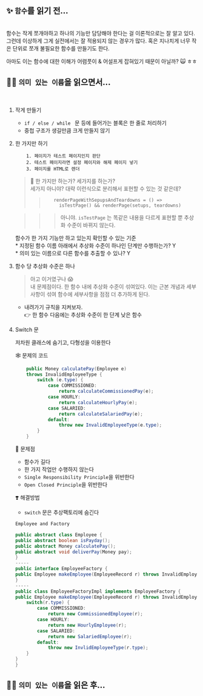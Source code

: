 ## ✨ `함수`를 읽기 전...
<br>
함수는 작게 쪼개야하고 하나의 기능만 담당해야 한다는 걸 이론적으로는 잘 알고 있다.
그런데 이상하게 그게 실전에서는 잘 적용되지 않는 경우가 많다.
혹은 지나치게 너무 작은 단위로 쪼개 불필요한 함수를 만들기도 한다.

아마도 이는 함수에 대한 이해가 어렴풋이 & 어설프게 잡혀있기 때문이 아닐까? 🙀 ㅎㅎ


## 🐱‍🏍 `의미 있는 이름`을 읽으면서...
<br>

1) 작게 만들기

    - `if / else / while ` 문 등에 들어가는 블록은 한 줄로 처리하기
    - 중첩 구조가 생길만큼 크게 만들지 않기
    
2) 한 가지만 하기

    ```
        1. 페이지가 테스트 페이지인지 판단
        2. 테스트 페이지라면 설정 페이지와 해제 페이지 넣기
        3. 페이지를 HTML로 렌더
    ```
    > 👀 한 가지만 하는가? 세가지를 하는가? \
     세가지 아니야? 대략 이런식으로 분리해서 표현할 수 있는 것 같은데?
    >> ```
    >>    renderPageWithSepupsAndTeardowns = () => 
    >>      isTestPage() && renderPage(setups, teardowns)
    >> ``` 
    
    >>> 아니야. `isTestPage` 는 똑같은 내용을 다르게 표현할 뿐 추상화 수준이 바뀌지 않는다.                                                                                                                                                                                                                                                                                                                                              
    
    함수가 한 가지 기능만 하고 있는지 확인할 수 있는 기준\
        * 지정된 함수 이름 아래에서 추상화 수준이 하나인 단계만 수행하는가? Y\
        * 의미 있는 이름으로 다른 함수를 추출할 수 있나? Y

3) 함수 당 추상화 수준은 하나

    > 아고 이거였구나 😱 \
    내 문제점이다. 한 함수 내에 추상화 수준이 섞여있다. 
    이는 근본 개념과 세부사항이 섞여 함수에 세부사항을 점점 더 추가하게 된다.    

   * 내려가기 규칙을 지켜보자.\
   👉 한 함수 다음에는 추상화 수준이 한 단계 낮은 함수

4) Switch 문

    저차원 클래스에 숨기고, 다형성을 이용한다
    
    🕸 문제의 코드
    ```java
        public Money calculatePay(Employee e) 
        throws InvalidEmployeeType {
            switch (e.type) {
                case COMMISSIONED: 
                    return calculateCommissionedPay(e);
                case HOURLY: 
                    return calculateHourlyPay(e);
                case SALARIED:
                    return calculateSalariedPay(e);
                default:
                    throw new InvalidEmployeeType(e.type);
            }
        }
    ```

    📌 문제점
    * 함수가 길다
    * 한 가지 작업만 수행하지 않는다
    * `Single Responsibility Principle`을 위반한다
    * `Open Closed Principle`을 위반한다
    
    ❣️ 해결방법
    * `switch` 문은 추상팩토리에 숨긴다
    ```java
   Employee and Factory
   
   public abstract class Employee {
    public abstract boolean isPayday();
    public abstract Money calculatePay();
   public abstract void deliverPay(Money pay); 
   }
   -----
   public interface EmployeeFactory {
    public Employee makeEmployee(EmployeeRecord r) throws InvalidEmployeeType;
   }
   -----
   public class EmployeeFactoryImpl implements EmployeeFactory {
    public Employee makeEmployee(EmployeeRecord r) throws InvalidEmployeeType {
        switch(r.type) {
            case COMMISSIONED: 
                return new CommissionedEmployee(r);
            case HOURLY:
                return new HourlyEmployee(r);
            case SALARIED:
                return new SalariedEmployee(r);
            default:
                throw new InvlidEmployeeType(r.type);
        }
    }
   }
   ```
    
## 🐱‍🐉 `의미 있는 이름`을 읽은 후...
<br>
